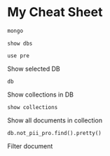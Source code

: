 My Cheat Sheet
=================

```bash
mongo
```

```
show dbs
```

```
use pre
```

Show selected DB

```
db
```

Show collections in DB

```
show collections
```


Show all documents in collection

```
db.not_pii_pro.find().pretty()
```

Filter document

```


```
